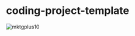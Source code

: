 # coding-project-template
![mktgplus10](https://github.com/SamarthKumar3/ejtos-react_budget_app/assets/94822738/44d2950d-c95d-41f2-8a98-ec59be3ca21c)
